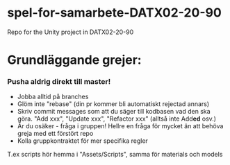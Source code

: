 # spel-for-samarbete-DATX02-20-90
Repo for the Unity project in DATX02-20-90

# Grundläggande grejer: 
### Pusha aldrig direkt till master!
- Jobba alltid på branches
- Glöm inte "rebase" (din pr kommer bli automatiskt rejectad annars)
- Skriv commit messages som att du säger till kodbasen vad den ska göra. "Add xxx", "Update xxx", "Refactor xxx" (alltså inte Add**ed** osv.)
- Är du osäker - fråga i gruppen! Hellre en fråga för mycket än att behöva greja med ett förstört repo
- Kolla gruppkontraktet för mer specifika regler

T.ex scripts hör hemma i "Assets/Scripts", samma för materials och models
